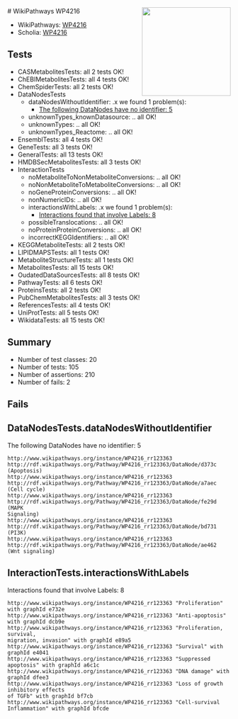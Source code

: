 <img style="float: right; width: 200px" src="https://upload.wikimedia.org/wikipedia/commons/thumb/8/83/Wplogo_with_text_500.png/640px-Wplogo_with_text_500.png" />
# WikiPathways WP4216

* WikiPathways: [WP4216](https://new.wikipathways.org/pathways/WP4216)
* Scholia: [WP4216](https://scholia.toolforge.org/wikipathways/WP4216)
## Tests
* CASMetabolitesTests: all 2 tests OK!
* ChEBIMetabolitesTests: all 4 tests OK!
* ChemSpiderTests: all 2 tests OK!
* DataNodesTests
    * dataNodesWithoutIdentifier: .x we found 1 problem(s):
        * [The following DataNodes have no identifier: 5](#d2d32fa4)
    * unknownTypes_knownDatasource: .. all OK!
    * unknownTypes: .. all OK!
    * unknownTypes_Reactome: .. all OK!
* EnsemblTests: all 4 tests OK!
* GeneTests: all 3 tests OK!
* GeneralTests: all 13 tests OK!
* HMDBSecMetabolitesTests: all 3 tests OK!
* InteractionTests
    * noMetaboliteToNonMetaboliteConversions: .. all OK!
    * noNonMetaboliteToMetaboliteConversions: .. all OK!
    * noGeneProteinConversions: .. all OK!
    * nonNumericIDs: .. all OK!
    * interactionsWithLabels: .x we found 1 problem(s):
        * [Interactions found that involve Labels: 8](#630d267f)
    * possibleTranslocations: .. all OK!
    * noProteinProteinConversions: .. all OK!
    * incorrectKEGGIdentifiers: .. all OK!
* KEGGMetaboliteTests: all 2 tests OK!
* LIPIDMAPSTests: all 1 tests OK!
* MetaboliteStructureTests: all 1 tests OK!
* MetabolitesTests: all 15 tests OK!
* OudatedDataSourcesTests: all 8 tests OK!
* PathwayTests: all 6 tests OK!
* ProteinsTests: all 2 tests OK!
* PubChemMetabolitesTests: all 3 tests OK!
* ReferencesTests: all 4 tests OK!
* UniProtTests: all 5 tests OK!
* WikidataTests: all 15 tests OK!


## Summary

* Number of test classes: 20
* Number of tests: 105
* Number of assertions: 210
* Number of fails: 2

## Fails

<a name="d2d32fa4" />

## DataNodesTests.dataNodesWithoutIdentifier

The following DataNodes have no identifier: 5
```
http://www.wikipathways.org/instance/WP4216_rr123363 http://rdf.wikipathways.org/Pathway/WP4216_rr123363/DataNode/d373c (Apoptosis)
http://www.wikipathways.org/instance/WP4216_rr123363 http://rdf.wikipathways.org/Pathway/WP4216_rr123363/DataNode/a7aec (Cell cycle)
http://www.wikipathways.org/instance/WP4216_rr123363 http://rdf.wikipathways.org/Pathway/WP4216_rr123363/DataNode/fe29d (MAPK
Signaling)
http://www.wikipathways.org/instance/WP4216_rr123363 http://rdf.wikipathways.org/Pathway/WP4216_rr123363/DataNode/bd731 (PI3K)
http://www.wikipathways.org/instance/WP4216_rr123363 http://rdf.wikipathways.org/Pathway/WP4216_rr123363/DataNode/ae462 (Wnt signaling)
```

<a name="630d267f" />

## InteractionTests.interactionsWithLabels

Interactions found that involve Labels: 8
```
http://www.wikipathways.org/instance/WP4216_rr123363 "Proliferation" with graphId e732e
http://www.wikipathways.org/instance/WP4216_rr123363 "Anti-apoptosis" with graphId dcb9e
http://www.wikipathways.org/instance/WP4216_rr123363 "Proliferation, survival, 
migration, invasion" with graphId e89a5
http://www.wikipathways.org/instance/WP4216_rr123363 "Survival" with graphId e4041
http://www.wikipathways.org/instance/WP4216_rr123363 "Suppressed apoptosis" with graphId a6c1c
http://www.wikipathways.org/instance/WP4216_rr123363 "DNA damage" with graphId dfee3
http://www.wikipathways.org/instance/WP4216_rr123363 "Loss of growth
inhibitory effects 
of TGFb" with graphId bf7cb
http://www.wikipathways.org/instance/WP4216_rr123363 "Cell-survival
Inflammation" with graphId bfcde
```

